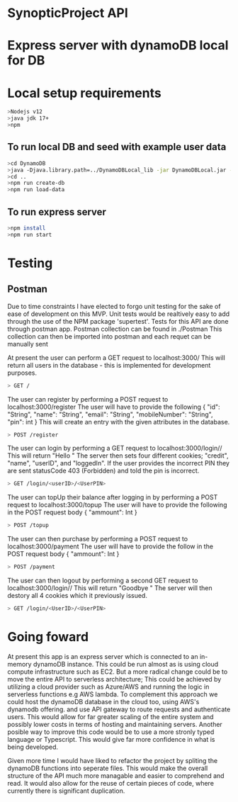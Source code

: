 # SynopticProject API


# Express server with dynamoDB local for DB 

# Local setup requirements
```bash
>Nodejs v12
>java jdk 17+
>npm
```

## To run local DB and seed with example user data  
```bash
>cd DynamoDB
>java -Djava.library.path=../DynamoDBLocal_lib -jar DynamoDBLocal.jar -sharedDb
>cd ..
>npm run create-db
>npm run load-data
```

## To run express server
```bash
>npm install
>npm run start
```
# Testing

## Postman

Due to time constraints I have elected to forgo unit testing for the sake of ease of development on this MVP.
Unit tests would be realtively easy to add through the use of the NPM package 'supertest'. 
Tests for this API are done through postman app. 
Postman collection can be found in ./Postman
This collection can then be imported into postman and each requet can be manually sent


At present the user can perform a GET request to localhost:3000/ 
    This will return all users in the database - this is implemented for development purposes.
```bash
> GET /
```
The user can register by performing a POST request to localhost:3000/register
    The user will have to provide the following
 {
    "id": "String",
    "name": "String",
    "email": "String",
    "mobileNumber": "String",
    "pin": int
}
    This will create an entry with the given attributes in the database.
```bash
> POST /register 
```
The user can login by performing a GET request to localhost:3000/login/<UserID>/<UserPIN>
    This will return "Hello <name>"
    The server then sets four different cookies; "credit", "name", "userID", and "loggedIn".
    If the user provides the incorrect PIN they are sent statusCode 403 (Forbidden) and told the pin is incorrect. 
```bash
> GET /login/<userID>/<UserPIN>
```
The user can topUp their balance after logging in by performing a POST request to localhost:3000/topup
    The user will have to provide the following in the POST request body 
    {
        "ammount": Int
    }
```bash
> POST /topup
```
The user can then purchase by performing a POST request to localhost:3000/payment
    The user will have to provide the follow in the POST request body
    {
        "ammount": Int
    }
```bash
> POST /payment
```
The user can then logout by performing a second GET request to localhost:3000/login/<UserID>/<UserPIN>
    This will return "Goodbye <name>"
    The server will then destory all 4 cookies which it previously issued.
```bash
> GET /login/<UserID>/<UserPIN>
```

# Going foward 

 At present this app is an express server which is connected to an in-memory dynamoDB instance. 
 This could be run almost as is using cloud compute infrastructure such as EC2.
 But a more radical change could be to move the entire API to serverless architecture;
 This could be achieved by utilizing a cloud provider such as Azure/AWS and running the logic in serverless functions e.g AWS lambda.
 To complement this approach we could host the dynamoDB database in the cloud too, using AWS's dynamodb offering.
 and use API gateway to route requests and authenticate users. 
 This would allow for far greater scaling of the entire system and possibly lower costs in terms of hosting and maintaining servers.
 Another posible way to improve this code would be to use a more stronly typed language or Typescript. This would give far more confidence in what is being developed. 



Given more time I would have liked to refactor the project by spliting the dynamoDB functions into seperate files. This would make the overall structure of the API much more managable and easier to comprehend and read. 
It would also allow for the reuse of certain pieces of code, where currently there is significant duplication.

